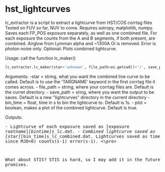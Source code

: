 # hst_lightcurves

lc_extractor is a script to extract a lightcurve from HST/COS corrtag files
Tested on FUV so far, NUV to come.
Requires astropy, matplotlib, numpy. 
Saves each FP_POS exposure separately, as well as one combined file.
For each exposure the counts from the A and B segments, if both present, are combined.
Airglow from Lymman alpha and ~1300A Oi is removed.
Error is photon noise only. 
Optional: Plots combined lightcurve. 

Usage: call the function lc_maker()

```python
lc_extractor.lc_maker(star='unknown', file_path=os.getcwd()+'/', save_path=os.getcwd()+'/lightcurves/', bin_time=1., plot=True)
```

Arguments: 
	-star = string, what you want the combined line curve to be called. 
	Default is to use the 'TARGNAME' keyword in the first corrtag file it comes across.
	- file_path = string, where your corrtag files are. Default is the curret directory.
	- save_path = sring, where you want the output to be saves. 
	Default is a new "lightcurves" directory in the current directory
	- bin_time = float, time in s to bin the lightcurve to. Default is 1s.
	- plot = boolean, makes a plot of the combined lightcurve. Default is true.
	
Outputs: 
	<pre>- Lightcurve of each exposure saved as [exposure rootname]_[bintime]s_lc.dat.
	- Combined lightcurve saved as [star]_[bin_time]s_lc_combined.dat.
	Lightcurves saved as time(s since MJD=0) counts(s-1) error(s-1). <\pre>

What about STIS? STIS is hard, so I may add it in the future but no promises.
